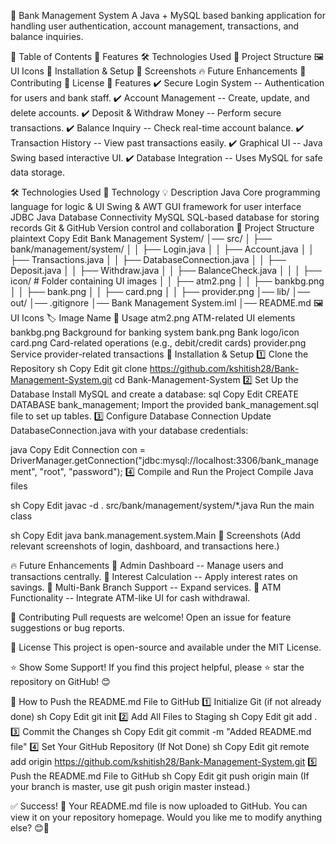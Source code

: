 🏦 Bank Management System A Java + MySQL based banking application for
handling user authentication, account management, transactions, and
balance inquiries.

📌 Table of Contents 📌 Features 🛠️ Technologies Used 📂 Project
Structure 🖼️ UI Icons 🚀 Installation & Setup 📸 Screenshots 🔥 Future
Enhancements 🤝 Contributing 📄 License 📌 Features ✔️ Secure Login
System -- Authentication for users and bank staff. ✔️ Account Management
-- Create, update, and delete accounts. ✔️ Deposit & Withdraw Money --
Perform secure transactions. ✔️ Balance Inquiry -- Check real-time
account balance. ✔️ Transaction History -- View past transactions
easily. ✔️ Graphical UI -- Java Swing based interactive UI. ✔️ Database
Integration -- Uses MySQL for safe data storage.

🛠️ Technologies Used 🔧 Technology 💡 Description Java Core programming
language for logic & UI Swing & AWT GUI framework for user interface
JDBC Java Database Connectivity MySQL SQL-based database for storing
records Git & GitHub Version control and collaboration 📂 Project
Structure plaintext Copy Edit Bank Management System/ │── src/ │ ├──
bank/management/system/ │ │ ├── Login.java │ │ ├── Account.java │ │ ├──
Transactions.java │ │ ├── DatabaseConnection.java │ │ ├── Deposit.java │
│ ├── Withdraw.java │ │ ├── BalanceCheck.java │ │ │ ├── icon/ \# Folder
containing UI images │ │ ├── atm2.png │ │ ├── bankbg.png │ │ ├──
bank.png │ │ ├── card.png │ │ ├── provider.png │── lib/ │── out/ │──
.gitignore │── Bank Management System.iml │── README.md 🖼️ UI Icons 🏷
Image Name 🎯 Usage atm2.png ATM-related UI elements bankbg.png
Background for banking system bank.png Bank logo/icon card.png
Card-related operations (e.g., debit/credit cards) provider.png Service
provider-related transactions 🚀 Installation & Setup 1️⃣ Clone the
Repository sh Copy Edit git clone
https://github.com/kshitish28/Bank-Management-System.git cd
Bank-Management-System 2️⃣ Set Up the Database Install MySQL and create a
database: sql Copy Edit CREATE DATABASE bank_management; Import the
provided bank_management.sql file to set up tables. 3️⃣ Configure
Database Connection Update DatabaseConnection.java with your database
credentials:

java Copy Edit Connection con =
DriverManager.getConnection(\"jdbc:mysql://localhost:3306/bank_management\",
\"root\", \"password\"); 4️⃣ Compile and Run the Project Compile Java
files

sh Copy Edit javac -d . src/bank/management/system/\*.java Run the main
class

sh Copy Edit java bank.management.system.Main 📸 Screenshots (Add
relevant screenshots of login, dashboard, and transactions here.)

🔥 Future Enhancements 🚀 Admin Dashboard -- Manage users and
transactions centrally. 🚀 Interest Calculation -- Apply interest rates
on savings. 🚀 Multi-Bank Branch Support -- Expand services. 🚀 ATM
Functionality -- Integrate ATM-like UI for cash withdrawal.

🤝 Contributing Pull requests are welcome! Open an issue for feature
suggestions or bug reports.

📄 License This project is open-source and available under the MIT
License.

⭐ Show Some Support! If you find this project helpful, please ⭐ star
the repository on GitHub! 😊

📌 How to Push the README.md File to GitHub 1️⃣ Initialize Git (if not
already done) sh Copy Edit git init 2️⃣ Add All Files to Staging sh Copy
Edit git add . 3️⃣ Commit the Changes sh Copy Edit git commit -m \"Added
README.md file\" 4️⃣ Set Your GitHub Repository (If Not Done) sh Copy
Edit git remote add origin
https://github.com/kshitish28/Bank-Management-System.git 5️⃣ Push the
README.md File to GitHub sh Copy Edit git push origin main (If your
branch is master, use git push origin master instead.)

✅ Success! 🎉 Your README.md file is now uploaded to GitHub. You can
view it on your repository homepage. Would you like me to modify
anything else? 😊🚀
